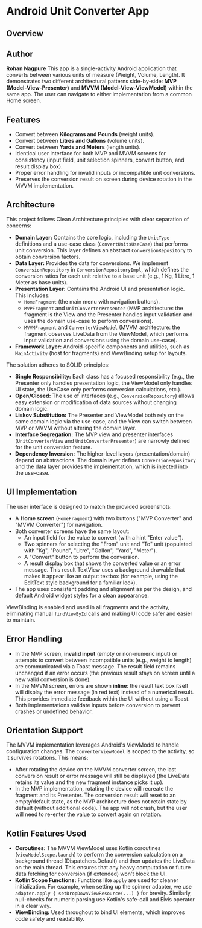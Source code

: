 # Android Unit Converter App

## Overview
## Author
**Rohan Nagpure**
This app is a single-activity Android application that converts between various units of measure (Weight, Volume, Length). It demonstrates two different architectural patterns side-by-side: **MVP (Model-View-Presenter)** and **MVVM (Model-View-ViewModel)** within the same app. The user can navigate to either implementation from a common Home screen.

## Features
- Convert between **Kilograms and Pounds** (weight units).
- Convert between **Litres and Gallons** (volume units).
- Convert between **Yards and Meters** (length units).
- Identical user interface for both MVP and MVVM screens for consistency (input field, unit selection spinners, convert button, and result display box).
- Proper error handling for invalid inputs or incompatible unit conversions.
- Preserves the conversion result on screen during device rotation in the MVVM implementation.

## Architecture
This project follows Clean Architecture principles with clear separation of concerns:
- **Domain Layer:** Contains the core logic, including the `UnitType` definitions and a use-case class (`ConvertUnitsUseCase`) that performs unit conversion. This layer defines an abstract `ConversionRepository` to obtain conversion factors.
- **Data Layer:** Provides the data for conversions. We implement `ConversionRepository` in `ConversionRepositoryImpl`, which defines the conversion ratios for each unit relative to a base unit (e.g., 1 Kg, 1 Litre, 1 Meter as base units).
- **Presentation Layer:** Contains the Android UI and presentation logic. This includes:
  - `HomeFragment` (the main menu with navigation buttons).
  - `MVPFragment` and `UnitConverterPresenter` (MVP architecture: the fragment is the View and the Presenter handles input validation and uses the domain use-case to perform conversions).
  - `MVVMFragment` and `ConverterViewModel` (MVVM architecture: the fragment observes LiveData from the ViewModel, which performs input validation and conversions using the domain use-case).
- **Framework Layer:** Android-specific components and utilities, such as `MainActivity` (host for fragments) and ViewBinding setup for layouts.

The solution adheres to SOLID principles:
- **Single Responsibility:** Each class has a focused responsibility (e.g., the Presenter only handles presentation logic, the ViewModel only handles UI state, the UseCase only performs conversion calculations, etc.).
- **Open/Closed:** The use of interfaces (e.g., `ConversionRepository`) allows easy extension or modification of data sources without changing domain logic.
- **Liskov Substitution:** The Presenter and ViewModel both rely on the same domain logic via the use-case, and the View can switch between MVP or MVVM without altering the domain layer.
- **Interface Segregation:** The MVP view and presenter interfaces (`UnitConverterView` and `UnitConverterPresenter`) are narrowly defined for the unit conversion feature.
- **Dependency Inversion:** The higher-level layers (presentation/domain) depend on abstractions. The domain layer defines `ConversionRepository` and the data layer provides the implementation, which is injected into the use-case.

## UI Implementation
The user interface is designed to match the provided screenshots:
- A **Home screen** (`HomeFragment`) with two buttons ("MVP Converter" and "MVVM Converter") for navigation.
- Both converter screens have the same layout:
  - An input field for the value to convert (with a hint "Enter value").
  - Two spinners for selecting the "From" unit and "To" unit (populated with "Kg", "Pound", "Litre", "Gallon", "Yard", "Meter").
  - A "Convert" button to perform the conversion.
  - A result display box that shows the converted value or an error message. This result TextView uses a background drawable that makes it appear like an output textbox (for example, using the EditText style background for a familiar look).
- The app uses consistent padding and alignment as per the design, and default Android widget styles for a clean appearance.

ViewBinding is enabled and used in all fragments and the activity, eliminating manual `findViewById` calls and making UI code safer and easier to maintain.

## Error Handling
- In the MVP screen, **invalid input** (empty or non-numeric input) or attempts to convert between incompatible units (e.g., weight to length) are communicated via a Toast message. The result field remains unchanged if an error occurs (the previous result stays on screen until a new valid conversion is done).
- In the MVVM screen, errors are shown **inline**: the result text box itself will display the error message (in red text) instead of a numerical result. This provides immediate feedback within the UI without using a Toast.
- Both implementations validate inputs before conversion to prevent crashes or undefined behavior. 

## Orientation Support
The MVVM implementation leverages Android's ViewModel to handle configuration changes. The `ConverterViewModel` is scoped to the activity, so it survives rotations. This means:
- After rotating the device on the MVVM converter screen, the last conversion result or error message will still be displayed (the LiveData retains its value and the new fragment instance picks it up).
- In the MVP implementation, rotating the device will recreate the fragment and its Presenter. The conversion result will reset to an empty/default state, as the MVP architecture does not retain state by default (without additional code). The app will not crash, but the user will need to re-enter the value to convert again on rotation.

## Kotlin Features Used
- **Coroutines:** The MVVM ViewModel uses Kotlin coroutines (`viewModelScope.launch`) to perform the conversion calculation on a background thread (Dispatchers.Default) and then updates the LiveData on the main thread. This ensures that any heavy computation or future data fetching for conversion (if extended) won't block the UI.
- **Kotlin Scope Functions:** Functions like `apply` are used for cleaner initialization. For example, when setting up the spinner adapter, we use `adapter.apply { setDropDownViewResource(...) }` for brevity. Similarly, null-checks for numeric parsing use Kotlin's safe-call and Elvis operator in a clear way.
- **ViewBinding:** Used throughout to bind UI elements, which improves code safety and readability.


